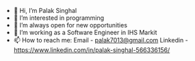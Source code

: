 - 👋 Hi, I’m Palak Singhal
- 👀 I’m interested in programming
- 🌱 I’m always open for new opportunities
- 💞️ I’m working as a Software Engineer in IHS Markit
- 📫 How to reach me: Email - palak7013@gmail.com
                       Linkedin - https://www.linkedin.com/in/palak-singhal-566336156/

<!---
Palak7013/Palak7013 is a ✨ special ✨ repository because its `README.md` (this file) appears on your GitHub profile.
You can click the Preview link to take a look at your changes.
--->

